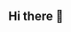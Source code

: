 ## Hi there 👋

<!--
**Janhavi1415/Janhavi1415** is a ✨ _special_ ✨ repository because its `README.md` (this file) appears on your GitHub profile.

Here are some ideas to get you started:

- 🔭 I’m currently working on Python
- 🌱 I’m currently learning Python, SQL & Power BI
- 👯 I’m looking to collaborate on Python
- 🤔 I’m looking for help with Projects of python
- 💬 Ask me about ...
- 📫 How to reach me: ...
- 😄 Pronouns: ...
- ⚡ Fun fact: ...
-->
